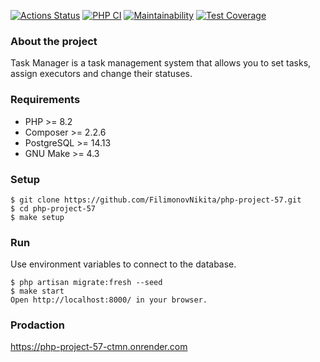 [![Actions Status](https://github.com/FilimonovNikita/php-project-57/actions/workflows/hexlet-check.yml/badge.svg)](https://github.com/FilimonovNikita/php-project-57/actions/workflows/hexlet-check.yml)
[![PHP CI](https://github.com/FilimonovNikita/php-project-57/actions/workflows/my-workflow.yml/badge.svg)](https://github.com/FilimonovNikita/php-project-57/actions/workflows/my-workflow.yml)
[![Maintainability](https://api.codeclimate.com/v1/badges/074f42913487f2c89e42/maintainability.svg)](https://codeclimate.com/github/FilimonovNikita/php-project-57/maintainability)
[![Test Coverage](https://api.codeclimate.com/v1/badges/074f42913487f2c89e42/test_coverage.svg)](https://codeclimate.com/github/FilimonovNikita/php-project-57/test_coverage)



### About the project
Task Manager is a task management system that allows you to set tasks, assign executors and change their statuses.

### Requirements
* PHP >= 8.2
* Composer >= 2.2.6
* PostgreSQL >= 14.13
* GNU Make >= 4.3

### Setup
```
$ git clone https://github.com/FilimonovNikita/php-project-57.git
$ cd php-project-57
$ make setup
```

### Run
Use environment variables to connect to the database.

```
$ php artisan migrate:fresh --seed
$ make start
Open http://localhost:8000/ in your browser.
```

### Prodaction
https://php-project-57-ctmn.onrender.com